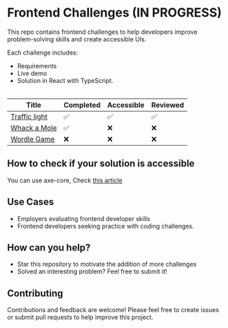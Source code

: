 # Frontend Challenges (IN PROGRESS)

This repo contains frontend challenges to help developers improve problem-solving skills and create accessible UIs.

Each challenge includes:
- Requirements
- Live demo
- Solution in React with TypeScript.<br><br>

| Title                            | Completed | Accessible | Reviewed |
| -------------------------------- | --------- | ---------- | -------- |
| [Traffic light](/traffic-light/) | ✅        | ✅         | ✅       |
| [Whack a Mole](/whack-a-mole)    | ✅        | ❌         | ❌       |
| [Wordle Game](/wordle-game)      | ❌        | ❌         | ❌       |

## How to check if your solution is accessible

You can use axe-core, Check [this article](https://larsmagnus.co/blog/how-to-test-for-accessibility-with-axe-core-in-next-js-and-react)

## Use Cases

- Employers evaluating frontend developer skills
- Frontend developers seeking practice with coding challenges.

## How can you help?

- Star this repository to motivate the addition of more challenges
- Solved an interesting problem? Feel free to submit it!

## Contributing

Contributions and feedback are welcome! Please feel free to create issues or submit pull requests to help improve this project.
